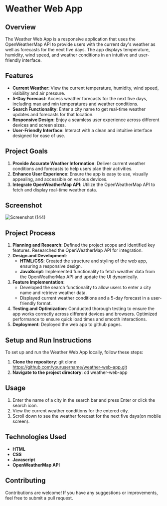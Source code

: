 # Weather Web App

## Overview

The Weather Web App is a responsive application that uses the OpenWeatherMap API to provide users with the current day's weather as well as forecasts for the next five days. The app displays temperature, humidity, wind speed, and weather conditions in an intuitive and user-friendly interface.

## Features

- **Current Weather**: View the current temperature, humidity, wind speed, visibility and air pressure.
- **5-Day Forecast**: Access weather forecasts for the next five days, including max and min temperatures and weather conditions.
- **Search Functionality**: Enter a city name to get real-time weather updates and forecasts for that location.
- **Responsive Design**: Enjoy a seamless user experience across different devices and screen sizes.
- **User-Friendly Interface**: Interact with a clean and intuitive interface designed for ease of use.

## Project Goals

1. **Provide Accurate Weather Information**: Deliver current weather conditions and forecasts to help users plan their activities.
2. **Enhance User Experience**: Ensure the app is easy to use, visually appealing, and accessible on various devices.
3. **Integrate OpenWeatherMap API**: Utilize the OpenWeatherMap API to fetch and display real-time weather data.

## Screenshot

![Screenshot (144)](https://github.com/user-attachments/assets/f4de1d1c-66fe-40cd-862f-38ba65d221d0)


## Project Process

1. **Planning and Research**: Defined the project scope and identified key features. Researched the OpenWeatherMap API for integration.
2. **Design and Development**: 
   - **HTML/CSS**: Created the structure and styling of the web app, ensuring a responsive design.
   - **JavaScript**: Implemented functionality to fetch weather data from the OpenWeatherMap API and update the UI dynamically.
3. **Feature Implementation**: 
   - Developed the search functionality to allow users to enter a city name and retrieve weather data.
   - Displayed current weather conditions and a 5-day forecast in a user-friendly format.
4. **Testing and Optimization**: Conducted thorough testing to ensure the app works correctly across different devices and browsers. Optimized performance to ensure quick load times and smooth interactions.
5. **Deployment**: Deployed the web app to github pages.

## Setup and Run Instructions

To set up and run the Weather Web App locally, follow these steps:

1. **Clone the repository**:
   git clone https://github.com/yourusername/weather-web-app.git
2. **Navigate to the project directory**:
   cd weather-web-app

## Usage

1. Enter the name of a city in the search bar and press Enter or click the search icon.
2. View the current weather conditions for the entered city.
3. Scroll down to see the weather forecast for the next five days(on mobile screen).

## Technologies Used

- **HTML**
- **CSS**
- **Javascript**
- **OpenWeatherMap API**

## Contributing

Contributions are welcome! If you have any suggestions or improvements, feel free to submit a pull request.
